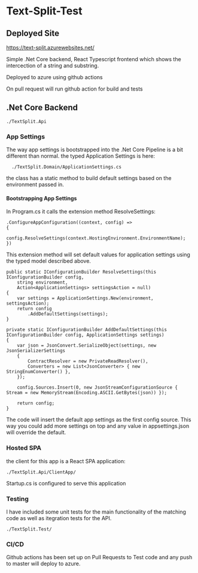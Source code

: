 # Text-Split-Test

## Deployed Site
https://text-split.azurewebsites.net/


Simple .Net Core backend, React Typescript frontend which shows the intercection of a string and substring.

Deployed to azure using github actions

On pull request will run github action for build and tests

## .Net Core Backend

```
./TextSplit.Api
```

### App Settings
The way app settings is bootstrapped into the .Net Core Pipeline is a bit different than normal. the typed Application Settings is here:

```
  ./TextSplit.Domain/ApplicationSettings.cs
```

the class has a static method to build default settings based on the environment passed in.


#### Bootstrapping App Settings

In Program.cs it calls the extension method ResolveSettings:

```
.ConfigureAppConfiguration((context, config) =>
{
    config.ResolveSettings(context.HostingEnvironment.EnvironmentName);
})
```

This extension method will set default values for application settings using the typed model described above.
```
public static IConfigurationBuilder ResolveSettings(this IConfigurationBuilder config,
    string environment,
    Action<ApplicationSettings> settingsAction = null)
{
    var settings = ApplicationSettings.New(environment, settingsAction);
    return config
        .AddDefaultSettings(settings);
}

private static IConfigurationBuilder AddDefaultSettings(this IConfigurationBuilder config, ApplicationSettings settings)
{
    var json = JsonConvert.SerializeObject(settings, new JsonSerializerSettings
    {
        ContractResolver = new PrivateReadResolver(),
        Converters = new List<JsonConverter> { new StringEnumConverter() },
    });

    config.Sources.Insert(0, new JsonStreamConfigurationSource { Stream = new MemoryStream(Encoding.ASCII.GetBytes(json)) });

    return config;
}
```

The code will insert the default app settings as the first config source.  This way you could add more settings on top and any value in appsettings.json will override the default.

### Hosted SPA
the client for this app is a React SPA application:
```
./TextSplit.Api/ClientApp/
```

Startup.cs is configured to serve this application

### Testing
I have included some unit tests for the main functionality of the matching code as well as itegration tests for the API.   
```
./TextSplit.Test/
```

### CI/CD
Github actions has been set up on Pull Requests to Test code and any push to master will deploy to azure.